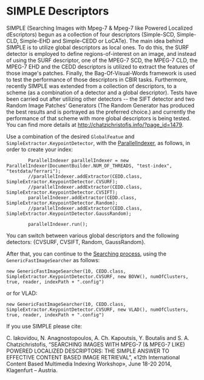 # SIMPLE Descriptors

SIMPLE (Searching Images with Mpeg-7 & Mpeg-7 like Powered Localized dEscriptors) begun as a collection of four descriptors (Simple-SCD, Simple-CLD, Simple-EHD and Simple-CEDD or LoCATe). The main idea behind SIMPLE is to utilize global descriptors as local ones. To do this, the SURF detector is employed to define regions-of-interest on an image, and instead of using the SURF descriptor, one of the MPEG-7 SCD, the MPEG-7 CLD, the MPEG-7 EHD and the CEDD descriptors is utilized to extract the features of those image's patches. Finally, the Bag-Of-Visual-Words framework is used to test the performance of those descriptors in CBIR tasks.
Furthermore, recently SIMPLE was extended from a collection of descriptors, to a scheme (as a combination of a detector and a global descriptor). Tests have been carried out after utilizing other detectors -- the SIFT detector and two Random Image Patches’ Generators (The Random Generator has produced the best results and is portrayed as the preferred choice.) and currently the performance of that scheme with more global descriptors is being tested. You can find more details  at http://chatzichristofis.info/?page_id=1479.

Use a combination of the desired `GlobalFeatue` and `SimpleExtractor.KeypointDetector`, with the [ParallelIndexer](createindex.md), as follows, in order to create your index:

            ParallelIndexer parallelIndexer = new ParallelIndexer(DocumentBuilder.NUM_OF_THREADS, "test-index", "testdata/ferrari");
            //parallelIndexer.addExtractor(CEDD.class, SimpleExtractor.KeypointDetector.CVSURF);
            //parallelIndexer.addExtractor(CEDD.class, SimpleExtractor.KeypointDetector.CVSIFT);
            parallelIndexer.addExtractor(CEDD.class, SimpleExtractor.KeypointDetector.Random);
            //parallelIndexer.addExtractor(CEDD.class, SimpleExtractor.KeypointDetector.GaussRandom);

            parallelIndexer.run();

You can switch between various global descriptors and the following detectors: {CVSURF, CVSIFT, Random, GaussRandom}.

After that, you can continue to the [Searching process](searchindex.md), using the `GenericFastImageSearcher` as follows:

	new GenericFastImageSearcher(10, CEDD.class, SimpleExtractor.KeypointDetector.CVSURF, new BOVW(), numOfClusters, true, reader, indexPath + ".config")
	
or for VLAD:

	new GenericFastImageSearcher(10, CEDD.class, SimpleExtractor.KeypointDetector.CVSURF, new VLAD(), numOfClusters, true, reader, indexPath + ".config")
	
If you use SIMPLE please cite:

C. Iakovidou, N. Anagnostopoulos, A. Ch. Kapoutsis, Y. Boutalis and S. A. Chatzichristofis, “SEARCHING IMAGES WITH MPEG-7  (& MPEG-7 LIKE) POWERED LOCALIZED DESCRIPTORS: THE SIMPLE ANSWER TO EFFECTIVE CONTENT BASED IMAGE RETRIEVAL”, «12th International Content Based Multimedia Indexing Workshop», June 18-20 2014, Klagenfurt – Austria.
